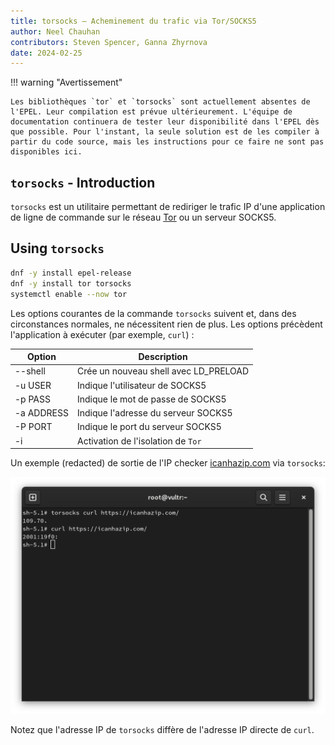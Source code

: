 ```yaml
---
title: torsocks — Acheminement du trafic via Tor/SOCKS5
author: Neel Chauhan
contributors: Steven Spencer, Ganna Zhyrnova
date: 2024-02-25
---
```


!!! warning "Avertissement"

```
Les bibliothèques `tor` et `torsocks` sont actuellement absentes de l'EPEL. Leur compilation est prévue ultérieurement. L'équipe de documentation continuera de tester leur disponibilité dans l'EPEL dès que possible. Pour l'instant, la seule solution est de les compiler à partir du code source, mais les instructions pour ce faire ne sont pas disponibles ici.
```

## `torsocks` - Introduction

`torsocks` est un utilitaire permettant de rediriger le trafic IP d'une application de ligne de commande sur le réseau [Tor](https://www.torproject.org/) ou un serveur SOCKS5.

## Using `torsocks`

```bash
dnf -y install epel-release
dnf -y install tor torsocks
systemctl enable --now tor
```

Les options courantes de la commande `torsocks` suivent et, dans des circonstances normales, ne nécessitent rien de plus. Les options précèdent l'application à exécuter (par exemple, `curl`) :

| Option     | Description                                                  |
| ---------- | ------------------------------------------------------------ |
| --shell    | Crée un nouveau shell avec LD\_PRELOAD |
| -u USER    | Indique l'utilisateur de SOCKS5                              |
| -p PASS    | Indique le mot de passe de SOCKS5                            |
| -a ADDRESS | Indique l'adresse du serveur SOCKS5                          |
| -P PORT    | Indique le port du serveur SOCKS5                            |
| -i         | Activation de l'isolation de `Tor`                           |

Un exemple (redacted) de sortie de l'IP checker [icanhazip.com](https://icanhazip.com/) via `torsocks`:

![torsocks output](./images/torsocks.png)

Notez que l'adresse IP de `torsocks` diffère de l'adresse IP directe de `curl`.
